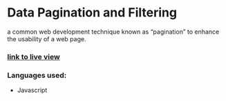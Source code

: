 # Data Pagination and Filtering
a common web development technique known as “pagination” to enhance the usability of a web page.

### [link to live view](https://indaqoo.github.io/fullstack-unit-2/)

### Languages used:
- Javascript
